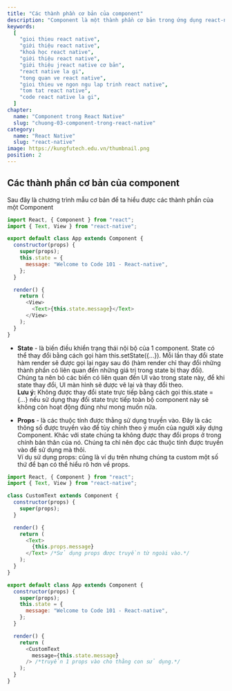 ```yaml
---
title: "Các thành phần cơ bản của component"
description: "Component là một thành phần cơ bản trong ứng dụng react-native. Mọi view, screen đều được kế thừa từ lớp component này."
keywords:
  [
    "gioi thieu react native",
    "giới thiệu react native",
    "khoá học react native",
    "giới thiệu react native",
    "giới thiệu jreact native cơ bản",
    "react native la gi",
    "tong quan ve react native",
    "gioi thieu ve ngon ngu lap trinh react native",
    "tom tat react native",
    "code react native la gi",
  ]
chapter:
  name: "Component trong React Native"
  slug: "chuong-03-component-trong-react-native"
category:
  name: "React Native"
  slug: "react-native"
image: https://kungfutech.edu.vn/thumbnail.png
position: 2
---
```


## Các thành phần cơ bản của component

Sau đây là chương trình mẫu cơ bản để ta hiểu được các thành phần của một Component

```javascript
import React, { Component } from "react";
import { Text, View } from "react-native";

export default class App extends Component {
  constructor(props) {
    super(props);
    this.state = {
      message: "Welcome to Code 101 - React-native",
    };
  }

  render() {
    return (
      <View>
        <Text>{this.state.message}</Text>
      </View>
    );
  }
}
```

- **State** - là biến điều khiển trạng thái nội bộ của 1 component. State có thể thay đổi bằng cách gọi hàm this.setState({...}). Mỗi lần thay đổi state hàm render sẽ được gọi lại ngay sau đó (hàm render chỉ thay đổi những thành phần có liên quan đến những giá trị trong state bị thay đổi).<br> Chúng ta nên bỏ các biến có liên quan đến UI vào trong state này, để khi state thay đổi, UI màn hình sẽ được vẽ lại và thay đổi theo.
  <br>**Lưu ý:** Không được thay đổi state trực tiếp bằng cách gọi this.state = {...} nếu sử dụng thay đổi state trực tiếp toàn bộ component này sẽ không còn hoạt động đúng như mong muốn nữa.

- **Props** - là các thuộc tính được thằng sử dụng truyền vào. Đây là các thông số được truyền vào để tùy chỉnh theo ý muốn của người xây dựng Component. Khác với state chúng ta không được thay đổi props ở trong chính bản thân của nó. Chúng ta chỉ nên đọc các thuộc tính được truyền vào để sử dụng mà thôi.<br> Ví dụ sử dụng props: cũng là ví dụ trên nhưng chúng ta custom một số thứ để bạn có thể hiểu rõ hơn về props.

```javascript
import React, { Component } from "react";
import { Text, View } from "react-native";

class CustomText extends Component {
  constructor(props) {
    super(props);
  }

  render() {
    return (
      <Text>
        {this.props.message}
      </Text> /*Sử dụng props được truyền từ ngoài vào.*/
    );
  }
}

export default class App extends Component {
  constructor(props) {
    super(props);
    this.state = {
      message: "Welcome to Code 101 - React-native",
    };
  }

  render() {
    return (
      <CustomText
        message={this.state.message}
      /> /*truyền 1 props vào cho thằng con sử dụng.*/
    );
  }
}
```
